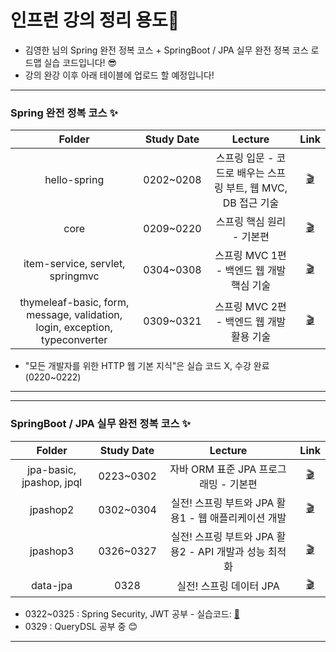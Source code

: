 # 인프런 강의 정리 용도💪

- 김영한 님의 Spring 완전 정복 코스 + SpringBoot / JPA 실무 완전 정복 코스 로드맵 실습 코드입니다! 😎
- 강의 완강 이후 아래 테이블에 업로드 할 예정입니다!

***
### Spring 완전 정복 코스 ✨
|__Folder__|__Study Date__|__Lecture__|__Link__|
|:---:|:---:|:---:|:---:|
|hello-spring|0202~0208|스프링 입문 - 코드로 배우는 스프링 부트, 웹 MVC, DB 접근 기술|[🎬](https://inf.run/ZSt2)|
|core|0209~0220|스프링 핵심 원리 - 기본편|[🎬](https://inf.run/xStb)|
|item-service, servlet, springmvc|0304~0308|스프링 MVC 1편 - 백엔드 웹 개발 핵심 기술|[🎬](https://inf.run/wSFR)|
|thymeleaf-basic, form, message, validation, login, exception, typeconverter|0309~0321|스프링 MVC 2편 - 백엔드 웹 개발 활용 기술|[🎬](https://inf.run/7sz4)|

- "모든 개발자를 위한 HTTP 웹 기본 지식"은 실습 코드 X, 수강 완료 (0220~0222)
***

***
### SpringBoot / JPA 실무 완전 정복 코스 ✨
|__Folder__|__Study Date__|__Lecture__|__Link__|
|:---:|:---:|:---:|:---:|
|jpa-basic, jpashop, jpql|0223~0302|자바 ORM 표준 JPA 프로그래밍 - 기본편|[🎬](https://inf.run/h49k)|
|jpashop2|0302~0304|실전! 스프링 부트와 JPA 활용1 - 웹 애플리케이션 개발|[🎬](https://inf.run/iz9N)|
|jpashop3|0326~0327|실전! 스프링 부트와 JPA 활용2 - API 개발과 성능 최적화|[🎬](https://inf.run/EJtA)|
|data-jpa|0328|실전! 스프링 데이터 JPA|[🎬](https://inf.run/we4h)|
- 0322~0325 : Spring Security, JWT 공부 - 실습코드: [📁](https://github.com/Cl8D/SpringSecurity)
- 0329 : QueryDSL 공부 중 😊
***
